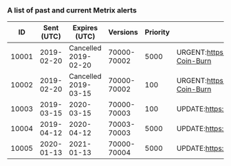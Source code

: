 
### A list of past and current Metrix alerts

| ID     | Sent (UTC)  | Expires (UTC)        | Versions    | Priority  | Message   |
| ------ | ----------- | -------------------- | ----------- |---------- | --------- |
| 10001  | 2019-02-20  | Cancelled 2019-02-20 | 70000-70002 | 5000      | URGENT:https://github.com/TheLindaProjectInc/Linda/wiki/Cryptopia-Coin-Burn
| 10002  | 2019-02-20  | Cancelled 2019-03-15 | 70000-70002 | 100       | URGENT:https://github.com/TheLindaProjectInc/Linda/wiki/Cryptopia-Coin-Burn
| 10003  | 2019-03-15  | 2020-03-15           | 70000-70003 | 100       | UPDATE:https://github.com/TheLindaProjectInc/Linda/releases/latest
| 10004  | 2019-04-12  | 2020-04-12           | 70003-70003 | 5000      | UPDATE:https://github.com/TheLindaProjectInc/Linda/releases/latest
| 10005  | 2020-01-13  | 2021-01-13           | 70000-70004 | 5000      | UPDATE:https://github.com/TheLindaProjectInc/Linda/releases/latest
